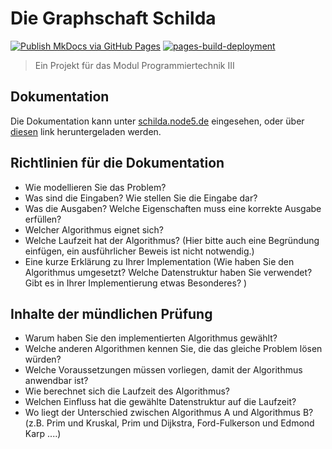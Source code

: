 # Die Graphschaft Schilda

[![Publish MkDocs via GitHub Pages](https://github.com/thieleju/GraphschaftSchilda/actions/workflows/mkdocs-gh-pages.yml/badge.svg)](https://github.com/thieleju/GraphschaftSchilda/actions/workflows/mkdocs-gh-pages.yml) 
[![pages-build-deployment](https://github.com/thieleju/GraphschaftSchilda/actions/workflows/pages/pages-build-deployment/badge.svg)](https://github.com/thieleju/GraphschaftSchilda/actions/workflows/pages/pages-build-deployment)

> Ein Projekt für das Modul Programmiertechnik III

## Dokumentation

Die Dokumentation kann unter [schilda.node5.de](https://schilda.node5.de) eingesehen, oder über [diesen](https://github.com/thieleju/GraphschaftSchilda/raw/gh-pages/Dokumentation.pdf) link heruntergeladen werden.

## Richtlinien für die Dokumentation

- Wie modellieren Sie das Problem?
- Was sind die Eingaben? Wie stellen Sie die Eingabe dar?
- Was die Ausgaben? Welche Eigenschaften muss eine korrekte Ausgabe erfüllen?
- Welcher Algorithmus eignet sich? 
- Welche Laufzeit hat der Algorithmus? (Hier bitte auch eine Begründung einfügen, ein ausführlicher Beweis ist nicht notwendig.)
- Eine kurze Erklärung zu Ihrer Implementation (Wie haben Sie den Algorithmus umgesetzt? Welche Datenstruktur haben Sie verwendet? Gibt es in Ihrer Implementierung etwas Besonderes?  ) 

## Inhalte der mündlichen Prüfung

- Warum haben Sie den implementierten Algorithmus gewählt? 
- Welche anderen Algorithmen kennen Sie, die das gleiche Problem lösen würden? 
- Welche Voraussetzungen müssen vorliegen, damit der Algorithmus anwendbar ist? 
- Wie berechnet sich die Laufzeit des Algorithmus? 
- Welchen Einfluss hat die gewählte Datenstruktur auf die Laufzeit? 
- Wo liegt der Unterschied zwischen Algorithmus A und Algorithmus B? (z.B. Prim und Kruskal, Prim und Dijkstra, Ford-Fulkerson und Edmond Karp ....) 